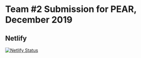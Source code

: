 # Team #2 Submission for PEAR, December 2019


## Netlify
[![Netlify Status](https://api.netlify.com/api/v1/badges/fb6544df-d273-476a-a25c-d0f319ce305e/deploy-status)](https://app.netlify.com/sites/immigrant-success-canada/deploys)


